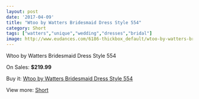 ```yaml
---
layout: post
date: '2017-04-09'
title: "Wtoo by Watters Bridesmaid Dress Style 554"
category: Short
tags: ["watters","unique","wedding","dresses","bridal"]
image: http://www.eudances.com/6186-thickbox_default/wtoo-by-watters-bridesmaid-dress-style-554.jpg
---
```

Wtoo by Watters Bridesmaid Dress Style 554

On Sales: **$219.99**
<a href="https://www.eudances.com/en/short/2215-wtoo-by-watters-bridesmaid-dress-style-554.html"><amp-img layout="responsive" width="600" height="600" src="//www.eudances.com/6186-thickbox_default/wtoo-by-watters-bridesmaid-dress-style-554.jpg" alt="Wtoo by Watters Bridesmaid Dress Style 554 0" /></a>
<a href="https://www.eudances.com/en/short/2215-wtoo-by-watters-bridesmaid-dress-style-554.html"><amp-img layout="responsive" width="600" height="600" src="//www.eudances.com/6187-thickbox_default/wtoo-by-watters-bridesmaid-dress-style-554.jpg" alt="Wtoo by Watters Bridesmaid Dress Style 554 1" /></a>

Buy it: [Wtoo by Watters Bridesmaid Dress Style 554](https://www.eudances.com/en/short/2215-wtoo-by-watters-bridesmaid-dress-style-554.html "Wtoo by Watters Bridesmaid Dress Style 554")

View more: [Short](https://www.eudances.com/en/25-short "Short")